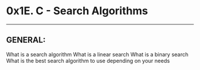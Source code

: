 # 0x1E. C - Search Algorithms
-----------------------------------------------------------------
## GENERAL:
What is a search algorithm
What is a linear search
What is a binary search
What is the best search algorithm to use depending on your needs
